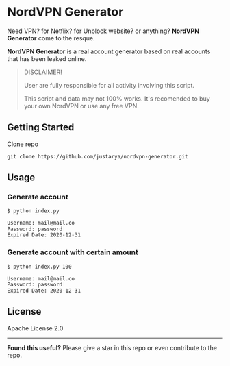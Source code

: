 # NordVPN Generator

Need VPN? for Netflix? for Unblock website? or anything? **NordVPN Generator** come to the resque.  

**NordVPN Generator** is a real account generator based on real accounts that has been leaked online.  

> DISCLAIMER!  
>
> User are fully responsible for all activity involving this script.
>  
> This script and data may not 100% works. It's recomended to buy your own NordVPN or use any free VPN.

## Getting Started

Clone repo

```console
git clone https://github.com/justarya/nordvpn-generator.git
```

## Usage

### Generate account

```console
$ python index.py

Username: mail@mail.co
Password: password
Expired Date: 2020-12-31

```

### Generate account with certain amount

```console
$ python index.py 100

Username: mail@mail.co
Password: password
Expired Date: 2020-12-31
```

## License

Apache License 2.0

---
**Found this useful?** Please give a star in this repo or even contribute to the repo.
